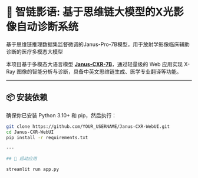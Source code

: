 # 🩻 智链影语: 基于思维链大模型的X光影像自动诊断系统
基于思维链推理数据集监督微调的Janus-Pro-7B模型，用于放射学影像临床辅助诊断的医疗多模态大模型


本项目基于多模态大语言模型 **[Janus-CXR-7B](https://huggingface.co/ZYT0316/Janus-CXR-7B)**，通过轻量级的 Web 应用实现 X-Ray 图像的智能分析与诊断，具备中英文思维链生成、医学专业翻译等功能。

---

## 📦 安装依赖

确保你已安装 Python 3.10+ 和 pip，然后执行：

```bash
git clone https://github.com/YOUR_USERNAME/Janus-CXR-WebUI.git
cd Janus-CXR-WebUI
pip install -r requirements.txt

---

## 🚀 启动应用

streamlit run app.py
